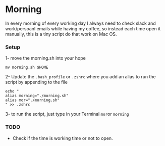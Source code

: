 # Morning
In every morning of every working day I always need to check slack and work/persoanl emails while having my coffee, so instead each time open it manually, this is a tiny script do that work on Mac OS.


### Setup
1- move the morning.sh into your hope
```Shell 
mv morning.sh $HOME
```

2- Update the `.bash_profile` or `.zshrc` where you add an alias to run the script by appending to the file
```Shell 
echo " 
alias morning="./morning.sh"
alias mor="./morning.sh"
" >> .zshrc
```

3- to run the script, just type in your Terminal `mor`or `morning`

### TODO
- Check if the time is working time or not to open.

